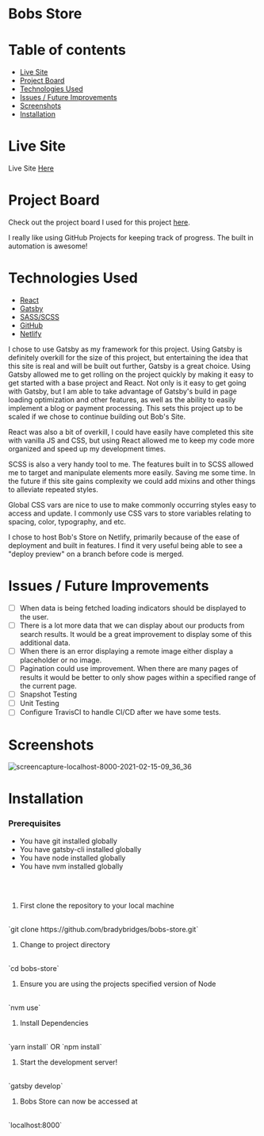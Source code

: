 # Bobs Store
# Table of contents
* [Live Site](#Live-Site)
* [Project Board](#Project-Board)
* [Technologies Used](#Technologies-Used)
* [Issues / Future Improvements](#Issues-/-Future-Improvements)
* [Screenshots](#Screenshots)
* [Installation](#Installation)

# Live Site

<p>
  Live Site
  <a href="https://bobs-store.netlify.app">Here</a>
</p>

# Project Board

Check out the project board I used for this project [here](https://github.com/bradybridges/bobs-store/projects/1).

I really like using GitHub Projects for keeping track of progress. The built in automation is awesome!

# Technologies Used
- [React](https://reactjs.org)
- [Gatsby](https://gatsbyjs.org)
- [SASS/SCSS](https://sass-lang.com)
- [GitHub](https://github.com)
- [Netlify](https://netlify.com)

<p>

  I chose to use Gatsby as my framework for this project. Using Gatsby is definitely overkill for the size of this project, but entertaining the idea that this site is real and will be built out further, Gatsby is a great choice. Using Gatsby allowed me to get rolling on the project quickly by making it easy to get started with a base project and React. Not only is it easy to get going with Gatsby, but I am able to take advantage of Gatsby's build in page loading optimization and other features, as well as the ability to easily implement a blog or payment processing. This sets this project up to be scaled if we chose to continue building out Bob's Site.
  
  React was also a bit of overkill, I could have easily have completed this site with vanilla JS and CSS, but using React allowed me to keep my code more organized and speed up my development times.

  SCSS is also a very handy tool to me. The features built in to SCSS allowed me to target and manipulate elements more easily. Saving me some time. In the future if this site gains complexity we could add mixins and other things to alleviate repeated styles.

  Global CSS vars are nice to use to make commonly occurring styles easy to access and update. I commonly use CSS vars to store variables relating to spacing, color, typography, and etc.

  I chose to host Bob's Store on Netlify, primarily because of the ease of deployment and built in features. I find it very useful being able to see a "deploy preview" on a branch before code is merged.

</p>

# Issues / Future Improvements
- [ ] When data is being fetched loading indicators should be displayed to the user.
- [ ] There is a lot more data that we can display about our products from search results. It would be a great improvement to display some of this additional data.
- [ ] When there is an error displaying a remote image either display a placeholder or no image.
- [ ] Pagination could use improvement. When there are many pages of results it would be better to only show pages within a specified range of the current page.
- [ ] Snapshot Testing
- [ ] Unit Testing
- [ ] Configure TravisCI to handle CI/CD after we have some tests.

# Screenshots

![screencapture-localhost-8000-2021-02-15-09_36_36](https://user-images.githubusercontent.com/25031031/107972605-5439e500-6f71-11eb-9c86-e0f2b8cbb917.png)

# Installation

### Prerequisites
- You have git installed globally
- You have gatsby-cli installed globally
- You have node installed globally
- You have nvm installed  globally
<br />
<br />

1. First clone the repository to your local machine
<br />
`git clone https://github.com/bradybridges/bobs-store.git`

1. Change to project directory
<br />
`cd bobs-store`

1. Ensure you are using the projects specified version of Node
<br />
`nvm use`

1. Install Dependencies
<br />
`yarn install`
OR
`npm install`

1. Start the development server!
<br />
`gatsby develop`

1. Bobs Store can now be accessed at
<br />
`localhost:8000`

